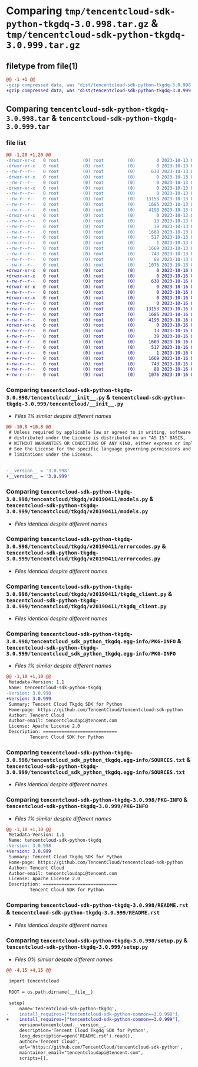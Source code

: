 # Comparing `tmp/tencentcloud-sdk-python-tkgdq-3.0.998.tar.gz` & `tmp/tencentcloud-sdk-python-tkgdq-3.0.999.tar.gz`

## filetype from file(1)

```diff
@@ -1 +1 @@
-gzip compressed data, was "dist/tencentcloud-sdk-python-tkgdq-3.0.998.tar", last modified: Fri Oct 13 00:38:56 2023, max compression
+gzip compressed data, was "dist/tencentcloud-sdk-python-tkgdq-3.0.999.tar", last modified: Mon Oct 16 00:38:02 2023, max compression
```

## Comparing `tencentcloud-sdk-python-tkgdq-3.0.998.tar` & `tencentcloud-sdk-python-tkgdq-3.0.999.tar`

### file list

```diff
@@ -1,20 +1,20 @@
-drwxr-xr-x   0 root         (0) root         (0)        0 2023-10-13 00:38:56.000000 tencentcloud-sdk-python-tkgdq-3.0.998/
-drwxr-xr-x   0 root         (0) root         (0)        0 2023-10-13 00:38:56.000000 tencentcloud-sdk-python-tkgdq-3.0.998/tencentcloud/
--rw-r--r--   0 root         (0) root         (0)      630 2023-10-13 00:38:56.000000 tencentcloud-sdk-python-tkgdq-3.0.998/tencentcloud/__init__.py
-drwxr-xr-x   0 root         (0) root         (0)        0 2023-10-13 00:38:56.000000 tencentcloud-sdk-python-tkgdq-3.0.998/tencentcloud/tkgdq/
--rw-r--r--   0 root         (0) root         (0)        0 2023-10-13 00:38:56.000000 tencentcloud-sdk-python-tkgdq-3.0.998/tencentcloud/tkgdq/__init__.py
-drwxr-xr-x   0 root         (0) root         (0)        0 2023-10-13 00:38:56.000000 tencentcloud-sdk-python-tkgdq-3.0.998/tencentcloud/tkgdq/v20190411/
--rw-r--r--   0 root         (0) root         (0)        0 2023-10-13 00:38:56.000000 tencentcloud-sdk-python-tkgdq-3.0.998/tencentcloud/tkgdq/v20190411/__init__.py
--rw-r--r--   0 root         (0) root         (0)    13153 2023-10-13 00:38:56.000000 tencentcloud-sdk-python-tkgdq-3.0.998/tencentcloud/tkgdq/v20190411/models.py
--rw-r--r--   0 root         (0) root         (0)     1685 2023-10-13 00:38:56.000000 tencentcloud-sdk-python-tkgdq-3.0.998/tencentcloud/tkgdq/v20190411/errorcodes.py
--rw-r--r--   0 root         (0) root         (0)     4193 2023-10-13 00:38:56.000000 tencentcloud-sdk-python-tkgdq-3.0.998/tencentcloud/tkgdq/v20190411/tkgdq_client.py
-drwxr-xr-x   0 root         (0) root         (0)        0 2023-10-13 00:38:56.000000 tencentcloud-sdk-python-tkgdq-3.0.998/tencentcloud_sdk_python_tkgdq.egg-info/
--rw-r--r--   0 root         (0) root         (0)       13 2023-10-13 00:38:56.000000 tencentcloud-sdk-python-tkgdq-3.0.998/tencentcloud_sdk_python_tkgdq.egg-info/top_level.txt
--rw-r--r--   0 root         (0) root         (0)       39 2023-10-13 00:38:56.000000 tencentcloud-sdk-python-tkgdq-3.0.998/tencentcloud_sdk_python_tkgdq.egg-info/requires.txt
--rw-r--r--   0 root         (0) root         (0)     1669 2023-10-13 00:38:56.000000 tencentcloud-sdk-python-tkgdq-3.0.998/tencentcloud_sdk_python_tkgdq.egg-info/PKG-INFO
--rw-r--r--   0 root         (0) root         (0)      517 2023-10-13 00:38:56.000000 tencentcloud-sdk-python-tkgdq-3.0.998/tencentcloud_sdk_python_tkgdq.egg-info/SOURCES.txt
--rw-r--r--   0 root         (0) root         (0)        1 2023-10-13 00:38:56.000000 tencentcloud-sdk-python-tkgdq-3.0.998/tencentcloud_sdk_python_tkgdq.egg-info/dependency_links.txt
--rw-r--r--   0 root         (0) root         (0)     1669 2023-10-13 00:38:56.000000 tencentcloud-sdk-python-tkgdq-3.0.998/PKG-INFO
--rw-r--r--   0 root         (0) root         (0)      743 2023-10-13 00:38:56.000000 tencentcloud-sdk-python-tkgdq-3.0.998/README.rst
--rw-r--r--   0 root         (0) root         (0)       88 2023-10-13 00:38:56.000000 tencentcloud-sdk-python-tkgdq-3.0.998/setup.cfg
--rw-r--r--   0 root         (0) root         (0)     1076 2023-10-13 00:38:56.000000 tencentcloud-sdk-python-tkgdq-3.0.998/setup.py
+drwxr-xr-x   0 root         (0) root         (0)        0 2023-10-16 00:38:02.000000 tencentcloud-sdk-python-tkgdq-3.0.999/
+drwxr-xr-x   0 root         (0) root         (0)        0 2023-10-16 00:38:02.000000 tencentcloud-sdk-python-tkgdq-3.0.999/tencentcloud/
+-rw-r--r--   0 root         (0) root         (0)      630 2023-10-16 00:38:02.000000 tencentcloud-sdk-python-tkgdq-3.0.999/tencentcloud/__init__.py
+drwxr-xr-x   0 root         (0) root         (0)        0 2023-10-16 00:38:02.000000 tencentcloud-sdk-python-tkgdq-3.0.999/tencentcloud/tkgdq/
+-rw-r--r--   0 root         (0) root         (0)        0 2023-10-16 00:38:02.000000 tencentcloud-sdk-python-tkgdq-3.0.999/tencentcloud/tkgdq/__init__.py
+drwxr-xr-x   0 root         (0) root         (0)        0 2023-10-16 00:38:02.000000 tencentcloud-sdk-python-tkgdq-3.0.999/tencentcloud/tkgdq/v20190411/
+-rw-r--r--   0 root         (0) root         (0)        0 2023-10-16 00:38:02.000000 tencentcloud-sdk-python-tkgdq-3.0.999/tencentcloud/tkgdq/v20190411/__init__.py
+-rw-r--r--   0 root         (0) root         (0)    13153 2023-10-16 00:38:02.000000 tencentcloud-sdk-python-tkgdq-3.0.999/tencentcloud/tkgdq/v20190411/models.py
+-rw-r--r--   0 root         (0) root         (0)     1685 2023-10-16 00:38:02.000000 tencentcloud-sdk-python-tkgdq-3.0.999/tencentcloud/tkgdq/v20190411/errorcodes.py
+-rw-r--r--   0 root         (0) root         (0)     4193 2023-10-16 00:38:02.000000 tencentcloud-sdk-python-tkgdq-3.0.999/tencentcloud/tkgdq/v20190411/tkgdq_client.py
+drwxr-xr-x   0 root         (0) root         (0)        0 2023-10-16 00:38:02.000000 tencentcloud-sdk-python-tkgdq-3.0.999/tencentcloud_sdk_python_tkgdq.egg-info/
+-rw-r--r--   0 root         (0) root         (0)       13 2023-10-16 00:38:02.000000 tencentcloud-sdk-python-tkgdq-3.0.999/tencentcloud_sdk_python_tkgdq.egg-info/top_level.txt
+-rw-r--r--   0 root         (0) root         (0)       39 2023-10-16 00:38:02.000000 tencentcloud-sdk-python-tkgdq-3.0.999/tencentcloud_sdk_python_tkgdq.egg-info/requires.txt
+-rw-r--r--   0 root         (0) root         (0)     1669 2023-10-16 00:38:02.000000 tencentcloud-sdk-python-tkgdq-3.0.999/tencentcloud_sdk_python_tkgdq.egg-info/PKG-INFO
+-rw-r--r--   0 root         (0) root         (0)      517 2023-10-16 00:38:02.000000 tencentcloud-sdk-python-tkgdq-3.0.999/tencentcloud_sdk_python_tkgdq.egg-info/SOURCES.txt
+-rw-r--r--   0 root         (0) root         (0)        1 2023-10-16 00:38:02.000000 tencentcloud-sdk-python-tkgdq-3.0.999/tencentcloud_sdk_python_tkgdq.egg-info/dependency_links.txt
+-rw-r--r--   0 root         (0) root         (0)     1669 2023-10-16 00:38:02.000000 tencentcloud-sdk-python-tkgdq-3.0.999/PKG-INFO
+-rw-r--r--   0 root         (0) root         (0)      743 2023-10-16 00:38:02.000000 tencentcloud-sdk-python-tkgdq-3.0.999/README.rst
+-rw-r--r--   0 root         (0) root         (0)       88 2023-10-16 00:38:02.000000 tencentcloud-sdk-python-tkgdq-3.0.999/setup.cfg
+-rw-r--r--   0 root         (0) root         (0)     1076 2023-10-16 00:38:02.000000 tencentcloud-sdk-python-tkgdq-3.0.999/setup.py
```

### Comparing `tencentcloud-sdk-python-tkgdq-3.0.998/tencentcloud/__init__.py` & `tencentcloud-sdk-python-tkgdq-3.0.999/tencentcloud/__init__.py`

 * *Files 1% similar despite different names*

```diff
@@ -10,8 +10,8 @@
 # Unless required by applicable law or agreed to in writing, software
 # distributed under the License is distributed on an "AS IS" BASIS,
 # WITHOUT WARRANTIES OR CONDITIONS OF ANY KIND, either express or implied.
 # See the License for the specific language governing permissions and
 # limitations under the License.
 
 
-__version__ = '3.0.998'
+__version__ = '3.0.999'
```

### Comparing `tencentcloud-sdk-python-tkgdq-3.0.998/tencentcloud/tkgdq/v20190411/models.py` & `tencentcloud-sdk-python-tkgdq-3.0.999/tencentcloud/tkgdq/v20190411/models.py`

 * *Files identical despite different names*

### Comparing `tencentcloud-sdk-python-tkgdq-3.0.998/tencentcloud/tkgdq/v20190411/errorcodes.py` & `tencentcloud-sdk-python-tkgdq-3.0.999/tencentcloud/tkgdq/v20190411/errorcodes.py`

 * *Files identical despite different names*

### Comparing `tencentcloud-sdk-python-tkgdq-3.0.998/tencentcloud/tkgdq/v20190411/tkgdq_client.py` & `tencentcloud-sdk-python-tkgdq-3.0.999/tencentcloud/tkgdq/v20190411/tkgdq_client.py`

 * *Files identical despite different names*

### Comparing `tencentcloud-sdk-python-tkgdq-3.0.998/tencentcloud_sdk_python_tkgdq.egg-info/PKG-INFO` & `tencentcloud-sdk-python-tkgdq-3.0.999/tencentcloud_sdk_python_tkgdq.egg-info/PKG-INFO`

 * *Files 1% similar despite different names*

```diff
@@ -1,10 +1,10 @@
 Metadata-Version: 1.1
 Name: tencentcloud-sdk-python-tkgdq
-Version: 3.0.998
+Version: 3.0.999
 Summary: Tencent Cloud Tkgdq SDK for Python
 Home-page: https://github.com/TencentCloud/tencentcloud-sdk-python
 Author: Tencent Cloud
 Author-email: tencentcloudapi@tencent.com
 License: Apache License 2.0
 Description: ============================
         Tencent Cloud SDK for Python
```

### Comparing `tencentcloud-sdk-python-tkgdq-3.0.998/tencentcloud_sdk_python_tkgdq.egg-info/SOURCES.txt` & `tencentcloud-sdk-python-tkgdq-3.0.999/tencentcloud_sdk_python_tkgdq.egg-info/SOURCES.txt`

 * *Files identical despite different names*

### Comparing `tencentcloud-sdk-python-tkgdq-3.0.998/PKG-INFO` & `tencentcloud-sdk-python-tkgdq-3.0.999/PKG-INFO`

 * *Files 1% similar despite different names*

```diff
@@ -1,10 +1,10 @@
 Metadata-Version: 1.1
 Name: tencentcloud-sdk-python-tkgdq
-Version: 3.0.998
+Version: 3.0.999
 Summary: Tencent Cloud Tkgdq SDK for Python
 Home-page: https://github.com/TencentCloud/tencentcloud-sdk-python
 Author: Tencent Cloud
 Author-email: tencentcloudapi@tencent.com
 License: Apache License 2.0
 Description: ============================
         Tencent Cloud SDK for Python
```

### Comparing `tencentcloud-sdk-python-tkgdq-3.0.998/README.rst` & `tencentcloud-sdk-python-tkgdq-3.0.999/README.rst`

 * *Files identical despite different names*

### Comparing `tencentcloud-sdk-python-tkgdq-3.0.998/setup.py` & `tencentcloud-sdk-python-tkgdq-3.0.999/setup.py`

 * *Files 0% similar despite different names*

```diff
@@ -4,15 +4,15 @@
 
 import tencentcloud
 
 ROOT = os.path.dirname(__file__)
 
 setup(
     name='tencentcloud-sdk-python-tkgdq',
-    install_requires=["tencentcloud-sdk-python-common==3.0.998"],
+    install_requires=["tencentcloud-sdk-python-common==3.0.999"],
     version=tencentcloud.__version__,
     description='Tencent Cloud Tkgdq SDK for Python',
     long_description=open('README.rst').read(),
     author='Tencent Cloud',
     url='https://github.com/TencentCloud/tencentcloud-sdk-python',
     maintainer_email="tencentcloudapi@tencent.com",
     scripts=[],
```

